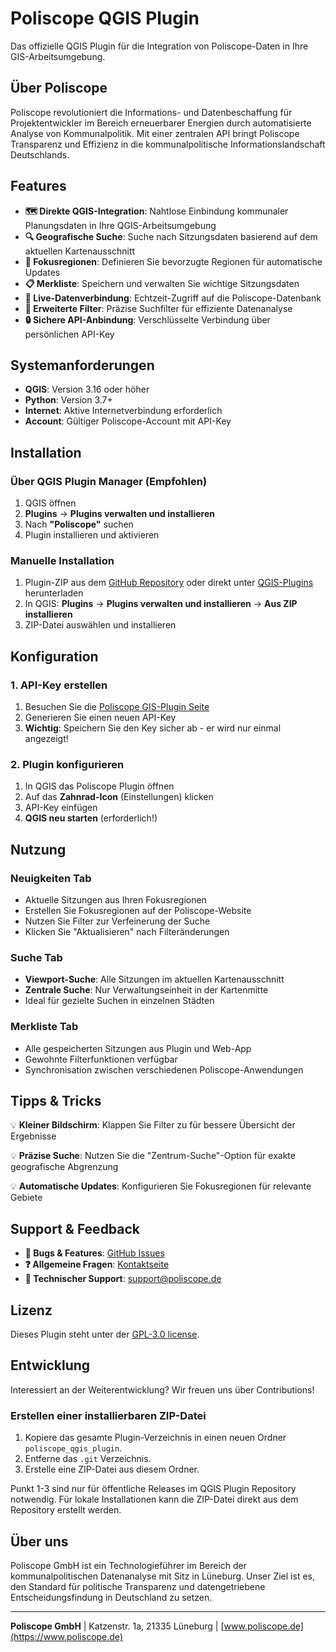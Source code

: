 # Poliscope QGIS Plugin

Das offizielle QGIS Plugin für die Integration von Poliscope-Daten in Ihre GIS-Arbeitsumgebung.

## Über Poliscope

Poliscope revolutioniert die Informations- und Datenbeschaffung für Projektentwickler im Bereich erneuerbarer Energien durch automatisierte Analyse von Kommunalpolitik. Mit einer zentralen API bringt Poliscope Transparenz und Effizienz in die kommunalpolitische Informationslandschaft Deutschlands.

## Features

- **🗺️ Direkte QGIS-Integration**: Nahtlose Einbindung kommunaler Planungsdaten in Ihre QGIS-Arbeitsumgebung
- **🔍 Geografische Suche**: Suche nach Sitzungsdaten basierend auf dem aktuellen Kartenausschnitt
- **📍 Fokusregionen**: Definieren Sie bevorzugte Regionen für automatische Updates
- **📋 Merkliste**: Speichern und verwalten Sie wichtige Sitzungsdaten
- **🔄 Live-Datenverbindung**: Echtzeit-Zugriff auf die Poliscope-Datenbank
- **🎯 Erweiterte Filter**: Präzise Suchfilter für effiziente Datenanalyse
- **🔒 Sichere API-Anbindung**: Verschlüsselte Verbindung über persönlichen API-Key

## Systemanforderungen

- **QGIS**: Version 3.16 oder höher
- **Python**: Version 3.7+
- **Internet**: Aktive Internetverbindung erforderlich
- **Account**: Gültiger Poliscope-Account mit API-Key

## Installation

### Über QGIS Plugin Manager (Empfohlen)

1. QGIS öffnen
2. **Plugins** → **Plugins verwalten und installieren**
3. Nach **"Poliscope"** suchen
4. Plugin installieren und aktivieren

### Manuelle Installation

1. Plugin-ZIP aus dem [GitHub Repository](https://github.com/poliscope-de/poliscope-qgis-plugin) oder direkt unter [QGIS-Plugins](https://plugins.qgis.org/plugins/poliscope_qgis_plugin/) herunterladen
2. In QGIS: **Plugins** → **Plugins verwalten und installieren** → **Aus ZIP installieren**
3. ZIP-Datei auswählen und installieren

## Konfiguration

### 1. API-Key erstellen

1. Besuchen Sie die [Poliscope GIS-Plugin Seite](https://www.poliscope.de/gis-plugin)
2. Generieren Sie einen neuen API-Key
3. **Wichtig**: Speichern Sie den Key sicher ab - er wird nur einmal angezeigt!

### 2. Plugin konfigurieren

1. In QGIS das Poliscope Plugin öffnen
2. Auf das **Zahnrad-Icon** (Einstellungen) klicken
3. API-Key einfügen
4. **QGIS neu starten** (erforderlich!)

## Nutzung

### Neuigkeiten Tab
- Aktuelle Sitzungen aus Ihren Fokusregionen
- Erstellen Sie Fokusregionen auf der Poliscope-Website
- Nutzen Sie Filter zur Verfeinerung der Suche
- Klicken Sie "Aktualisieren" nach Filteränderungen

### Suche Tab
- **Viewport-Suche**: Alle Sitzungen im aktuellen Kartenausschnitt
- **Zentrale Suche**: Nur Verwaltungseinheit in der Kartenmitte
- Ideal für gezielte Suchen in einzelnen Städten

### Merkliste Tab
- Alle gespeicherten Sitzungen aus Plugin und Web-App
- Gewohnte Filterfunktionen verfügbar
- Synchronisation zwischen verschiedenen Poliscope-Anwendungen

## Tipps & Tricks

💡 **Kleiner Bildschirm**: Klappen Sie Filter zu für bessere Übersicht der Ergebnisse

💡 **Präzise Suche**: Nutzen Sie die "Zentrum-Suche"-Option für exakte geografische Abgrenzung

💡 **Automatische Updates**: Konfigurieren Sie Fokusregionen für relevante Gebiete

## Support & Feedback

- **🐛 Bugs & Features**: [GitHub Issues](https://github.com/poliscope-de/poliscope-qgis-plugin/issues)
- **❓ Allgemeine Fragen**: [Kontaktseite](https://www.poliscope.de/kontakt)
- **📧 Technischer Support**: support@poliscope.de

## Lizenz

Dieses Plugin steht unter der [GPL-3.0 license](LICENSE).

## Entwicklung

Interessiert an der Weiterentwicklung? Wir freuen uns über Contributions!

### Erstellen einer installierbaren ZIP-Datei

1. Kopiere das gesamte Plugin-Verzeichnis in einen neuen Ordner `poliscope_qgis_plugin`.
2. Entferne das `.git` Verzeichnis.
3. Erstelle eine ZIP-Datei aus diesem Ordner.

Punkt 1-3 sind nur für öffentliche Releases im QGIS Plugin Repository notwendig. Für lokale Installationen kann die ZIP-Datei direkt aus dem Repository erstellt werden.

## Über uns

Poliscope GmbH ist ein Technologieführer im Bereich der kommunalpolitischen Datenanalyse mit Sitz in Lüneburg. Unser Ziel ist es, den Standard für politische Transparenz und datengetriebene Entscheidungsfindung in Deutschland zu setzen.

---

**Poliscope GmbH** | Katzenstr. 1a, 21335 Lüneburg | [www.poliscope.de](https://www.poliscope.de)

